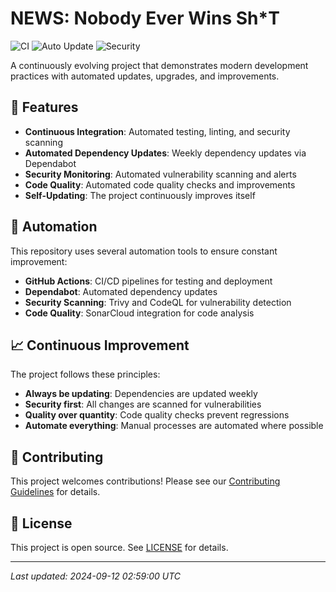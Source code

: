 # NEWS: Nobody Ever Wins Sh*T

![CI](https://github.com/JoeySoprano420/NEWS-Nobody-Ever-Wins-Sh-T-/workflows/Continuous%20Integration/badge.svg)
![Auto Update](https://github.com/JoeySoprano420/NEWS-Nobody-Ever-Wins-Sh-T-/workflows/Auto%20Update%20Dependencies/badge.svg)
![Security](https://img.shields.io/badge/security-monitored-green)

A continuously evolving project that demonstrates modern development practices with automated updates, upgrades, and improvements.

## 🚀 Features

- **Continuous Integration**: Automated testing, linting, and security scanning
- **Automated Dependency Updates**: Weekly dependency updates via Dependabot
- **Security Monitoring**: Automated vulnerability scanning and alerts
- **Code Quality**: Automated code quality checks and improvements
- **Self-Updating**: The project continuously improves itself

## 🔧 Automation

This repository uses several automation tools to ensure constant improvement:

- **GitHub Actions**: CI/CD pipelines for testing and deployment
- **Dependabot**: Automated dependency updates
- **Security Scanning**: Trivy and CodeQL for vulnerability detection
- **Code Quality**: SonarCloud integration for code analysis

## 📈 Continuous Improvement

The project follows these principles:
- **Always be updating**: Dependencies are updated weekly
- **Security first**: All changes are scanned for vulnerabilities
- **Quality over quantity**: Code quality checks prevent regressions
- **Automate everything**: Manual processes are automated where possible

## 🤝 Contributing

This project welcomes contributions! Please see our [Contributing Guidelines](CONTRIBUTING.md) for details.

## 📄 License

This project is open source. See [LICENSE](LICENSE) for details.

---

*Last updated: 2024-09-12 02:59:00 UTC*